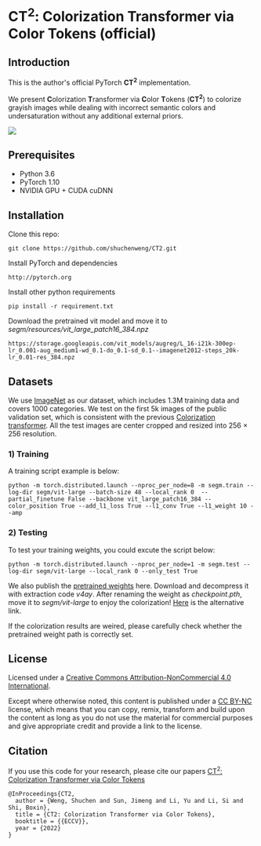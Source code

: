 # CT<sup>2</sup>: Colorization Transformer via Color Tokens (official)

## Introduction
This is the author's official PyTorch <b>CT<sup>2</sup></b> implementation.

We present <b>C</b>olorization <b>T</b>ransformer via <b>C</b>olor <b>T</b>okens (<b>CT<sup>2</sup></b>) to colorize grayish images while dealing with incorrect semantic colors and undersaturation without any additional external priors.

<!-- ![test image size](https://github.com/shuchenweng/CT2/blob/main/application.png){:height="100%" width="100%"} -->
 <img src="https://github.com/shuchenweng/CT2/blob/main/application.png" align=center />
 

## Prerequisites
* Python 3.6
* PyTorch 1.10
* NVIDIA GPU + CUDA cuDNN

## Installation
Clone this repo: 
```
git clone https://github.com/shuchenweng/CT2.git
```
Install PyTorch and dependencies
```
http://pytorch.org
```
Install other python requirements
```
pip install -r requirement.txt
```
Download the pretrained vit model and move it to *segm/resources/vit_large_patch16_384.npz*
```
https://storage.googleapis.com/vit_models/augreg/L_16-i21k-300ep-lr_0.001-aug_medium1-wd_0.1-do_0.1-sd_0.1--imagenet2012-steps_20k-lr_0.01-res_384.npz
```


## Datasets
We use [ImageNet](https://www.image-net.org/) as our dataset, which includes 1.3M training data and covers 1000 categories. We test on the first 5k images of the public validation set, which is consistent with the previous [Colorization transformer](https://iclr.cc/virtual/2021/poster/2844). All the test images are center cropped and resized into 256 × 256 resolution.

### 1) Training
A training script example is below:
```
python -m torch.distributed.launch --nproc_per_node=8 -m segm.train --log-dir segm/vit-large --batch-size 48 --local_rank 0  --partial_finetune False --backbone vit_large_patch16_384 --color_position True --add_l1_loss True --l1_conv True --l1_weight 10 --amp
```

### 2) Testing
To test your training weights, you could excute the script below:
```
python -m torch.distributed.launch --nproc_per_node=1 -m segm.test --log-dir segm/vit-large --local_rank 0 --only_test True
```
We also publish the [pretrained weights](https://pan.baidu.com/s/1cak_aAHIaMTVpTLP0yqRyw) here. Download and decompress it with extraction code *v4ay*. After renaming the weight as *checkpoint.pth*, move it to *segm/vit-large* to enjoy the colorization! [Here](https://drive.google.com/file/d/15LsqvHu1_g6OEEUbir7i1wbLDxIP4LTU/view?usp=sharing) is the alternative link.

If the colorization results are weired, please carefully check whether the pretrained weight path is correctly set.

## License
Licensed under a [Creative Commons Attribution-NonCommercial 4.0 International](https://creativecommons.org/licenses/by-nc/4.0/).

Except where otherwise noted, this content is published under a [CC BY-NC](https://creativecommons.org/licenses/by-nc/4.0/) license, which means that you can copy, remix, transform and build upon the content as long as you do not use the material for commercial purposes and give appropriate credit and provide a link to the license.

## Citation
If you use this code for your research, please cite our papers [CT<sup>2</sup>: Colorization Transformer via Color Tokens](https://ci.idm.pku.edu.cn/Weng_ECCV22b.pdf)
```
@InProceedings{CT2,
  author = {Weng, Shuchen and Sun, Jimeng and Li, Yu and Li, Si and Shi, Boxin},
  title = {CT2: Colorization Transformer via Color Tokens},
  booktitle = {{ECCV}},
  year = {2022}
}
```
